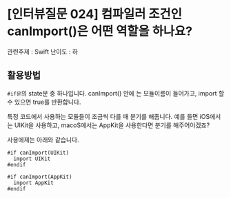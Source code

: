 # [인터뷰질문 024] 컴파일러 조건인 canImport()은 어떤 역할을 하나요?

관련주제 : Swift
난이도 : 하

## 활용방법
`#if문`의 state문 중 하나입니다. canImport() 안에 는 모듈이름이 들어가고, import 할 수 있으면 true를 반환합니다.

특정 코드에서 사용하는 모듈들이 조금씩 다를 때 분기를 해줍니다.
예를 들면 iOS에서는 UIKit을 사용하고, macoS에서는 AppKit을 사용한다면 분기를 해주어야겠죠?

사용에제는 아래와 같습니다.
```
#if canImport(UIKit)
  import UIKit
#endif

#if canImport(AppKit)
  import AppKit
#endif
```
